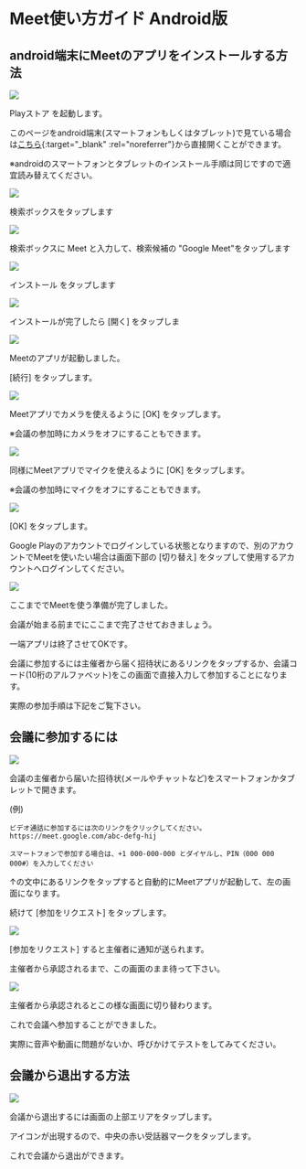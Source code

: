 # Meet使い方ガイド Android版

## android端末にMeetのアプリをインストールする方法

![](images/and-1.jpg)

Playストア を起動します。

このページをandroid端末(スマートフォンもしくはタブレット)で見ている場合は[こちら](https://play.google.com/store/apps/details?id=com.google.android.apps.meetings){:target="_blank" :rel="noreferrer"}から直接開くことができます。

※androidのスマートフォンとタブレットのインストール手順は同じですので適宜読み替えてください。

![](images/and-2.jpg)

検索ボックスをタップします

![](images/and-3.jpg)

検索ボックスに Meet と入力して、検索候補の "Google Meet"をタップします

![](images/and-4.jpg)

インストール をタップします

![](images/and-5.jpg)

インストールが完了したら [開く] をタップしま

![](images/and-6.jpg)

Meetのアプリが起動しました。

[続行] をタップします。

![](images/and-7.jpg)

Meetアプリでカメラを使えるように [OK] をタップします。

※会議の参加時にカメラをオフにすることもできます。

![](images/and-8.jpg)

同様にMeetアプリでマイクを使えるように [OK] をタップします。

※会議の参加時にマイクをオフにすることもできます。

![](images/and-9.jpg)

[OK] をタップします。

Google Playのアカウントでログインしている状態となりますので、別のアカウントでMeetを使いたい場合は画面下部の [切り替え] をタップして使用するアカウントへログインしてください。

![](images/and-10.jpg)

ここまででMeetを使う準備が完了しました。

会議が始まる前までにここまで完了させておきましょう。

一端アプリは終了させてOKです。

会議に参加するには主催者から届く招待状にあるリンクをタップするか、会議コード(10桁のアルファベット)をこの画面で直接入力して参加することになります。

実際の参加手順は下記をご覧下さい。

## 会議に参加するには

![](images/and-11.jpg)

会議の主催者から届いた招待状(メールやチャットなど)をスマートフォンかタブレットで開きます。

(例)

```
ビデオ通話に参加するには次のリンクをクリックしてください。https://meet.google.com/abc-defg-hij

スマートフォンで参加する場合は、+1 000-000-000 とダイヤルし、PIN（000 000 000#）を入力してください
```

↑の文中にあるリンクをタップすると自動的にMeetアプリが起動して、左の画面になります。

続けて [参加をリクエスト] をタップします。

![](images/and-12.jpg)

[参加をリクエスト] すると主催者に通知が送られます。

主催者から承認されるまで、この画面のまま待って下さい。

![](images/and-13.jpg)

主催者から承認されるとこの様な画面に切り替わります。

これで会議へ参加することができました。

実際に音声や動画に問題がないか、呼びかけてテストをしてみてください。

## 会議から退出する方法

![](images/and-14.jpg)

会議から退出するには画面の上部エリアをタップします。

アイコンが出現するので、中央の赤い受話器マークをタップします。

これで会議から退出ができます。
